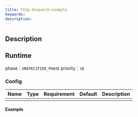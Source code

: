 ```yaml
---
title: http-dispatch-example
keywords: 
description: 
---
```


## Description



## Runtime

phase：`UNSPECIFIED_PHASE`
priority：`10`

### Config

| Name     | Type     | Requirement | Default  | Description |
| -------- | -------- | --------    | -------- | --------    |
|          |          |             |          |             |

#### Example

```yaml

```

